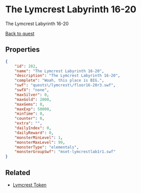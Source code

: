 # The Lymcrest Labyrinth 16-20

The Lymcrest Labyrinth 16-20

[Back to quest](../quests.md)

## Properties

```json
{
    "id": 282,
    "name": "The Lymcrest Labyrinth 16-20",
    "description": "The Lymcrest Labyrinth 16-20",
    "complete": "Woah, this place is BIG.",
    "swf": "quests\/lymcrest\/floor16-20r3.swf",
    "swfX": "none",
    "maxSilver": 0,
    "maxGold": 2000,
    "maxGems": 0,
    "maxExp": 50000,
    "minTime": 0,
    "counter": 0,
    "extra": "",
    "dailyIndex": 0,
    "dailyReward": 0,
    "monsterMinLevel": 1,
    "monsterMaxLevel": 99,
    "monsterType": "elementals",
    "monsterGroupSwf": "mset-lymcrestlab1r1.swf"
}
```

## Related

- [Lymcrest Token](../items/17782-lymcrest-token.md)

